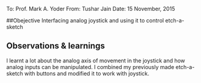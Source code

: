 To: Prof. Mark A. Yoder
From: Tushar Jain
Date: 15 November, 2015

##Obejective
 Interfacing analog joystick and using it to control etch-a-sketch

## Observations & learnings
I learnt a lot about the analog axis of movement in the joystick and how analog inputs can be manipulated.
I combined my previously made etch-a-sketch with buttons and modified it to work with joystick. 
